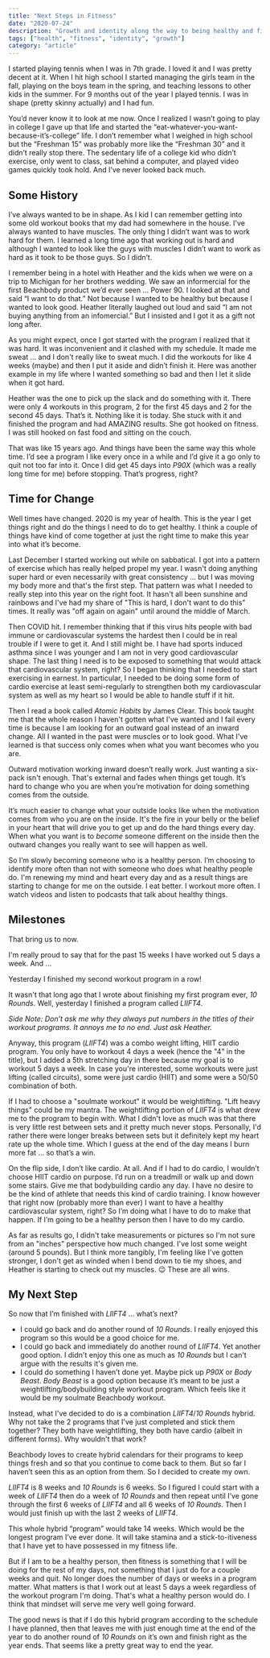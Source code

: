 ```yaml
---
title: "Next Steps in Fitness"
date: "2020-07-24"
description: "Growth and identity along the way to being healthy and fit."
tags: ["health", "fitness", "identity", "growth"]
category: "article"
---
```


I started playing tennis when I was in 7th grade. I loved it and I was pretty decent at it. When I hit high school I started managing the girls team in the fall, playing on the boys team in the spring, and teaching lessons to other kids in the summer. For 9 months out of the year I played tennis. I was in shape (pretty skinny actually) and I had fun. 

You’d never know it to look at me now. Once I realized I wasn’t going to play in college I gave up that life and started the “eat-whatever-you-want-because-it’s-college” life. I don’t remember what I weighed in high school but the “Freshman 15” was probably more like the “Freshman 30” and it didn’t really stop there. The sedentary life of a college kid who didn’t exercise, only went to class, sat behind a computer, and played video games quickly took hold. And I’ve never looked back much.

## Some History
I’ve always wanted to be in shape. As I kid I can remember getting into some old workout books that my dad had somewhere in the house. I've always wanted to have muscles. The only thing I didn’t want was to work hard for them. I learned a long time ago that working out is hard and although I wanted to look like the guys with muscles I didn’t want to work as hard as it took to be those guys. So I didn’t.

I remember being in a hotel with Heather and the kids when we were on a trip to Michigan for her brothers wedding. We saw an informercial for the first Beachbody product we’d ever seen … Power 90. I looked at that and said “I want to do that.” Not because I wanted to be healthy but because I wanted to look good. Heather literally laughed out loud and said “I am not buying anything from an infomercial.” But I insisted and I got it as a gift not long after. 

As you might expect, once I got started with the program I realized that it was hard. It was inconvenient and it clashed with my schedule. It made me sweat ... and I don't really like to sweat much. I did the workouts for like 4 weeks (maybe) and then I put it aside and didn’t finish it. Here was another example in my life where I wanted something so bad and then I let it slide when it got hard. 

Heather was the one to pick up the slack and do something with it. There were only 4 workouts in this program, 2 for the first 45 days and 2 for the second 45 days. That’s it. Nothing like it is today. She stuck with it and finished the program and had AMAZING results. She got hooked on fitness. I was still hooked on fast food and sitting on the couch. 

That was like 15 years ago. And things have been the same way this whole time. I’d see a program I like every once in a while and I’d give it a go only to quit not too far into it. Once I did get 45 days into _P90X_ (which was a really long time for me) before stopping. That’s progress, right?

## Time for Change
Well times have changed. 2020 is my year of health. This is the year I get things right and do the things I need to do to get healthy. I think a couple of things have kind of come together at just the right time to make this year into what it’s become. 

Last December I started working out while on sabbatical. I got into a pattern of exercise which has really helped propel my year. I wasn't doing anything super hard or even necessarily with great consistency ... but I was moving my body more and that's the first step. That pattern was what I needed to really step into this year on the right foot. It hasn't all been sunshine and rainbows and I've had my share of "This is hard, I don't want to do this" times. It really was "off again on again" until around the middle of March.

Then COVID hit. I remember thinking that if this virus hits people with bad immune or cardiovascular systems the hardest then I could be in real trouble if I were to get it. And I still might be. I have had sports induced asthma since I was younger and I am not in very good cardiovascular shape. The last thing I need is to be exposed to something that would attack that cardiovascular system, right? So I began thinking that I needed to start exercising in earnest. In particular, I needed to be doing some form of cardio exercise at least semi-regularly to strengthen both my cardiovascular system as well as my heart so I would be able to handle stuff if it hit.

Then I read a book called _Atomic Habits_ by James Clear. This book taught me that the whole reason I haven't gotten what I've wanted and I fail every time is because I am looking for an outward goal instead of an inward change. All I wanted in the past were muscles or to look good. What I've learned is that success only comes when what you want becomes who you are. 

Outward motivation working inward doesn’t really work. Just wanting a six-pack isn't enough. That's external and fades when things get tough. It’s hard to change who you are when you’re motivation for doing something comes from the outside. 

It’s much easier to change what your outside looks like when the motivation comes from who you are on the inside. It's the fire in your belly or the belief in your heart that will drive you to get up and do the hard things every day. When what you want is to _become_ someone different on the inside then the outward changes you really want to see will happen as well. 

So I’m slowly becoming someone who is a healthy person. I’m choosing to identify more often than not with someone who does what healthy people do. I'm renewing my mind and heart every day and as a result things are starting to change for me on the outside. I eat better. I workout more often. I watch videos and listen to podcasts that talk about healthy things. 

## Milestones
That bring us to now.

I'm really proud to say that for the past 15 weeks I have worked out 5 days a week. And ...

Yesterday I finished my second workout program in a row!

It wasn't that long ago that I wrote about finishing my first program ever, _10 Rounds_. Well, yesterday I finished a program called _LIIFT4_. 

_Side Note: Don’t ask me why they always put numbers in the titles of their workout programs. It annoys me to no end. Just ask Heather._

Anyway, this program (_LIIFT4_) was a combo weight lifting, HIIT cardio program. You only have to workout 4 days a week (hence the "4" in the title), but I added a 5th stretching day in there because my goal is to workout 5 days a week. In case you're interested, some workouts were just lifting (called circuits), some were just cardio (HIIT) and some were a 50/50 combination of both. 

If I had to choose a "soulmate workout" it would be weightlifting. "Lift heavy things" could be my mantra. The weightlifting portion of _LIIFT4_ is what drew me to the program to begin with. What I didn't love as much was that there is very little rest between sets and it pretty much never stops. Personally, I'd rather there were longer breaks between sets but it definitely kept my heart rate up the whole time. Which I guess at the end of the day means I burn more fat … so that’s a win. 

On the flip side, I don’t like cardio. At all. And if I had to do cardio, I wouldn’t choose HIIT cardio on purpose. I’d run on a treadmill or walk up and down some stairs. Give me that bodybuilding cardio any day. I have no desire to be the kind of athlete that needs this kind of cardio training. I know however that right now (probably more than ever) I want to have a healthy cardiovascular system, right? So I’m doing what I have to do to make that happen. If I’m going to be a healthy person then I have to do my cardio.

As far as results go, I didn't take measurements or pictures so I'm not sure from an "inches" perspective how much changed. I've lost some weight (around 5 pounds). But I think more tangibly, I'm feeling like I've gotten stronger, I don't get as winded when I bend down to tie my shoes, and Heather is starting to check out my muscles. 😉 These are all wins.

## My Next Step
So now that I’m finished with _LIIFT4_ … what’s next?

* I could go back and do another round of _10 Rounds_. I really enjoyed this program so this would be a good choice for me. 
* I could go back and immediately do another round of _LIIFT4_. Yet another good option. I didn't enjoy this one as much as _10 Rounds_ but I can't argue with the results it's given me. 
* I could do something I haven’t done yet. Maybe pick up _P90X_ or _Body Beast_. _Body Beast_ is a good option because it’s meant to be just a weightlifting/bodybuilding style workout program. Which feels like it would be my soulmate Beachbody workout. 

Instead, what I've decided to do is a combination _LIIFT4_/_10 Rounds_ hybrid. Why not take the 2 programs that I've just completed and stick them together? They both have weightlifting, they both have cardio (albeit in different forms). Why wouldn't that work?

Beachbody loves to create hybrid calendars for their programs to keep things fresh and so that you continue to come back to them. But so far I haven’t seen this as an option from them. So I decided to create my own. 

_LIIFT4_ is 8 weeks and _10 Rounds_ is 6 weeks. So I figured I could start with a week of _LIIFT4_ then do a week of _10 Rounds_ and then repeat until I’ve gone through the first 6 weeks of _LIIFT4_ and all 6 weeks of _10 Rounds_. Then I would just finish up with the last 2 weeks of _LIIFT4_.

This whole hybrid “program” would take 14 weeks. Which would be the longest program I’ve ever done. It will take stamina and a stick-to-itiveness that I have yet to have possessed in my fitness life. 

But if I am to be a healthy person, then fitness is something that I will be doing for the rest of my days, not something that I just do for a couple weeks and quit. No longer does the number of days or weeks in a program matter. What matters is that I work out at least 5 days a week regardless of the workout program I'm doing. That's what a healthy person would do. I think that mindset will serve me very well going forward.

The good news is that if I do this hybrid program according to the schedule I have planned, then that leaves me with just enough time at the end of the year to do another round of _10 Rounds_ on it’s own and finish right as the year ends. That seems like a pretty great way to end the year.